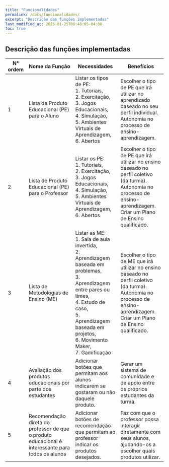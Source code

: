 ```yaml
---
title: "Funcionalidades"
permalink: /docs/funcionalidades/
excerpt: "Descrição das funções implementadas"
last_modified_at: 2025-01-25T08:48:05-04:00
toc: true
---
```


## Descrição das funções implementadas

| N° ordem | Nome da Função                                 | Necessidades     | Benefícios                |
| -------- | ---------------------------------------------- | ---------------- | ------------------------- |
| 1        | Lista de Produto Educacional (PE) para o Aluno | Listar os tipos de PE:<br> 1. Tutoriais,<br> 2. Exercitação,<br> 3. Jogos Educacionais,<br> 4. Simulação,<br> 5. Ambientes Virtuais de Aprendizagem,<br> 6. Abertos | Escolher o tipo de PE que irá utilizar no aprendizado baseado no seu perfil individual. <br>Autonomia no processo de ensino-aprendizagem.  |
| 2        | Lista de Produto Educacional (PE) para o Professor | Listar os PE: <br> 1. Tutoriais,<br> 2. Exercitação,<br> 3. Jogos Educacionais,<br> 4. Simulação,<br> 5. Ambientes Virtuais de Aprendizagem,<br> 6. Abertos | Escolher o tipo de PE que irá utilizar no ensino baseado no perfil coletivo (da turma).<br> Autonomia no processo de ensino-aprendizagem.<br> Criar um Plano de Ensino qualificado.  |
| 3        | Lista de Metodologias de Ensino (ME) | Listar as ME: <br> 1. Sala de aula invertida,<br> 2. Aprendizagem baseada em problemas,<br> 3. Aprendizagem entre pares ou times,<br> 4. Estudo de caso,<br> 5. Aprendizagem baseada em projetos,<br> 6. Movimento Maker,<br> 7. Gamificação | Escolher o tipo de ME que irá utilizar no ensino baseado no perfil coletivo (da turma).<br> Autonomia no processo de ensino-aprendizagem.<br> Criar um Plano de Ensino qualificado.  |
| 4        | Avaliação dos produtos educacionais por parte dos estudantes | Adicionar botões que permitam aos alunos indicarem se gostaram ou não daquele produto. | Gerar um sistema de comunidade e de apoio entre os próprios estudantes da turma. |
| 5        | Recomendação direta do professor de que o produto educacional é interessante para todos os alunos | Adicionar botões de recomendação que permitam ao professor indicar os produtos desejados. | Faz com que o professor possa interagir diretamente com seus alunos, ajudando-os a escolher quais produtos utilizar. |